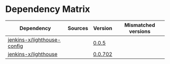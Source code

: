# Dependency Matrix

Dependency | Sources | Version | Mismatched versions
---------- | ------- | ------- | -------------------
[jenkins-x/lighthouse-config](https://github.com/jenkins-x/lighthouse-config) |  | [0.0.5]() | 
[jenkins-x/lighthouse](https://github.com/jenkins-x/lighthouse) |  | [0.0.702]() | 
